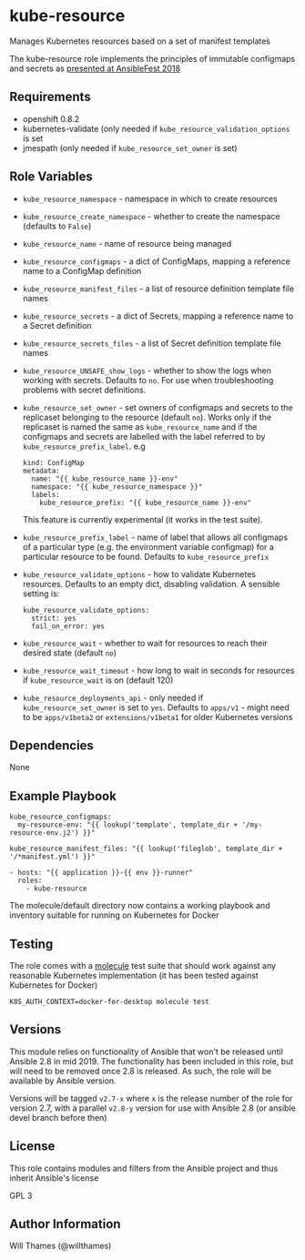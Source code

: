 kube-resource
=============

Manages Kubernetes resources based on a set of manifest templates

The kube-resource role implements the principles of immutable configmaps
and secrets as
[presented at AnsibleFest 2018](https://www.ansible.com/managing-kubernetes-is-easy-with-ansible)

Requirements
------------

* openshift 0.8.2
* kubernetes-validate (only needed if `kube_resource_validation_options` is set
* jmespath (only needed if `kube_resource_set_owner` is set)

Role Variables
--------------

* `kube_resource_namespace` - namespace in which to create resources
* `kube_resource_create_namespace` - whether to create the namespace (defaults to `False`)
* `kube_resource_name` - name of resource being managed
* `kube_resource_configmaps` - a dict of ConfigMaps, mapping a reference name to a ConfigMap definition
* `kube_resource_manifest_files` - a list of resource definition template file names
* `kube_resource_secrets` - a dict of Secrets, mapping a reference name to a Secret definition
* `kube_resource_secrets_files` - a list of Secret definition template file names
* `kube_resource_UNSAFE_show_logs` - whether to show the logs when working with secrets. Defaults to `no`.
  For use when troubleshooting problems with secret definitions.
* `kube_resource_set_owner` - set owners of configmaps and secrets to the replicaset belonging to the
  resource (default `no`). Works only if the replicaset is named the same as `kube_resource_name` and if
  the configmaps and secrets are labelled with the label referred to by `kube_resource_prefix_label`. e.g
  ```
  kind: ConfigMap
  metadata:
    name: "{{ kube_resource_name }}-env"
    namespace: "{{ kube_resource_namespace }}"
    labels:
      kube_resource_prefix: "{{ kube_resource_name }}-env"
  ```
  This feature is currently experimental (it works in the test suite).

* `kube_resource_prefix_label` - name of label that allows all configmaps of a particular type (e.g.
  the environment variable configmap) for a particular resource to be found. Defaults to
  `kube_resource_prefix`

* `kube_resource_validate_options` - how to validate Kubernetes resources. Defaults to an empty dict,
  disabling validation. A sensible setting is:
  ```
  kube_resource_validate_options:
    strict: yes
    fail_on_error: yes
  ```
* `kube_resource_wait` - whether to wait for resources to reach their desired state (default `no`)
* `kube_resource_wait_timeout` - how long to wait in seconds for resources if `kube_resource_wait` is on
  (default 120)
* `kube_resource_deployments_api` - only needed if `kube_resource_set_owner` is set to `yes`. Defaults
  to `apps/v1` - might need to be `apps/v1beta2` or `extensions/v1beta1` for older Kubernetes versions


Dependencies
------------

None

Example Playbook
----------------

```
kube_resource_configmaps:
  my-resource-env: "{{ lookup('template', template_dir + '/my-resource-env.j2') }}"
```

```
kube_resource_manifest_files: "{{ lookup('fileglob', template_dir + '/*manifest.yml') }}"
```

```
- hosts: "{{ application }}-{{ env }}-runner"
  roles:
    - kube-resource
```

The molecule/default directory now contains a working playbook and inventory suitable for
running on Kubernetes for Docker

Testing
-------

The role comes with a [molecule](https://molecule.readthedocs.io/) test suite that should
work against any reasonable Kubernetes implementation (it has been tested against Kubernetes
for Docker)

```
K8S_AUTH_CONTEXT=docker-for-desktop molecule test
```

Versions
--------

This module relies on functionality of Ansible that won't be released until Ansible 2.8 in mid 2019.
The functionality has been included in this role, but will need to be removed once 2.8 is released.
As such, the role will be available by Ansible version.

Versions will be tagged `v2.7-x` where `x` is the release number of the role for version 2.7, with
a parallel `v2.8-y` version for use with Ansible 2.8 (or ansible devel branch before then)

License
-------

This role contains modules and filters from the Ansible project and thus inherit Ansible's license

GPL 3

Author Information
------------------

Will Thames (@willthames)
